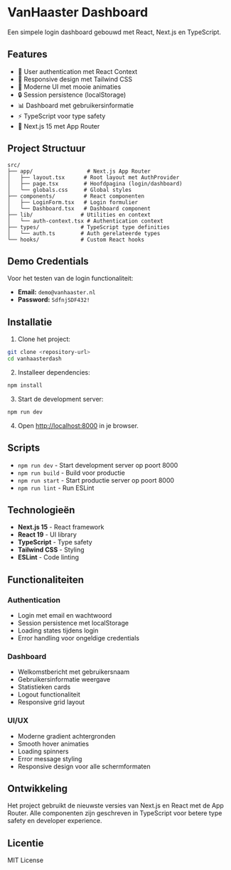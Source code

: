 # VanHaaster Dashboard

Een simpele login dashboard gebouwd met React, Next.js en TypeScript.

## Features

- 🔐 User authentication met React Context
- 📱 Responsive design met Tailwind CSS
- 🎨 Moderne UI met mooie animaties
- 🔒 Session persistence (localStorage)
- 📊 Dashboard met gebruikersinformatie
- ⚡ TypeScript voor type safety
- 🚀 Next.js 15 met App Router

## Project Structuur

```
src/
├── app/                 # Next.js App Router
│   ├── layout.tsx      # Root layout met AuthProvider
│   ├── page.tsx        # Hoofdpagina (login/dashboard)
│   └── globals.css     # Global styles
├── components/         # React componenten
│   ├── LoginForm.tsx   # Login formulier
│   └── Dashboard.tsx   # Dashboard component
├── lib/               # Utilities en context
│   └── auth-context.tsx # Authentication context
├── types/             # TypeScript type definities
│   └── auth.ts        # Auth gerelateerde types
└── hooks/             # Custom React hooks
```

## Demo Credentials

Voor het testen van de login functionaliteit:

- **Email:** `demo@vanhaaster.nl`
- **Password:** `SdfnjSDF432!`

## Installatie

1. Clone het project:
```bash
git clone <repository-url>
cd vanhaasterdash
```

2. Installeer dependencies:
```bash
npm install
```

3. Start de development server:
```bash
npm run dev
```

4. Open [http://localhost:8000](http://localhost:8000) in je browser.

## Scripts

- `npm run dev` - Start development server op poort 8000
- `npm run build` - Build voor productie
- `npm run start` - Start productie server op poort 8000
- `npm run lint` - Run ESLint

## Technologieën

- **Next.js 15** - React framework
- **React 19** - UI library
- **TypeScript** - Type safety
- **Tailwind CSS** - Styling
- **ESLint** - Code linting

## Functionaliteiten

### Authentication
- Login met email en wachtwoord
- Session persistence met localStorage
- Loading states tijdens login
- Error handling voor ongeldige credentials

### Dashboard
- Welkomstbericht met gebruikersnaam
- Gebruikersinformatie weergave
- Statistieken cards
- Logout functionaliteit
- Responsive grid layout

### UI/UX
- Moderne gradient achtergronden
- Smooth hover animaties
- Loading spinners
- Error message styling
- Responsive design voor alle schermformaten

## Ontwikkeling

Het project gebruikt de nieuwste versies van Next.js en React met de App Router. Alle componenten zijn geschreven in TypeScript voor betere type safety en developer experience.

## Licentie

MIT License
